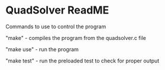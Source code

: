# QuadSolver ReadME

Commands to use to control the program

"make" - compiles the program from the quadsolver.c file

"make use" - run the program

"make test" - run the preloaded test to check for proper output
